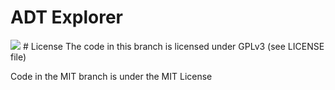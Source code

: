 # ADT Explorer
  <img src="http://http://explorer.thealadin.org/images/screenshot.png">
# License
  The code in this branch is licensed under GPLv3 (see LICENSE file)

Code in the MIT branch is under the MIT License
